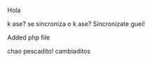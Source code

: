 Hola

k ase? se sincroniza o k ase?
Sincronizate guei!

Added php file

chao pescadito!
cambiaditos
